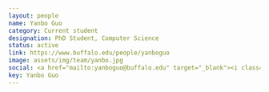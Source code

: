```yaml
---
layout: people
name: Yanbo Guo
category: Current student
designation: PhD Student, Computer Science
status: active
link: https://www.buffalo.edu/people/yanboguo
image: assets/img/team/yanbo.jpg
social: <a href="mailto:yanboguo@buffalo.edu" target="_blank"><i class="icofont-email"></i></a>
key: Yanbo Guo
---
```


